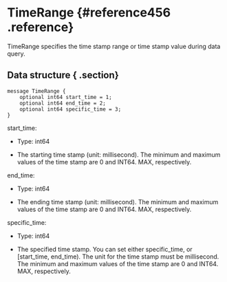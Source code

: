 # TimeRange {#reference456 .reference}

TimeRange specifies the time stamp range or time stamp value during data query.

## Data structure { .section}

```language-protobuf
message TimeRange {
    optional int64 start_time = 1;
    optional int64 end_time = 2;
    optional int64 specific_time = 3;
}

```

start\_time:

-   Type: int64

-   The starting time stamp \(unit: millisecond\). The minimum and maximum values of the time stamp are 0 and INT64. MAX, respectively.


end\_time:

-   Type: int64

-   The ending time stamp \(unit: millisecond\). The minimum and maximum values of the time stamp are 0 and INT64. MAX, respectively.


specific\_time:

-   Type: int64

-   The specified time stamp. You can set either specific\_time, or \[start\_time, end\_time\). The unit for the time stamp must be millisecond. The minimum and maximum values of the time stamp are 0 and INT64. MAX, respectively.


